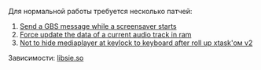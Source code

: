 Для нормальной работы требуется несколько патчей:
1. [Send a GBS message while a screensaver starts](https://patches.kibab.com/patches/details.php5?id=10782)
2. [Force update the data of a current audio track in ram](https://patches.kibab.com/patches/details.php5?id=10779)
3. [Not to hide mediaplayer at keylock to keyboard after roll up xtask'ом v2](https://patches.kibab.com/patches/details.php5?id=10783)

Зависимости: [libsie.so](https://github.com/siemens-mobile-hacks/libsie)
